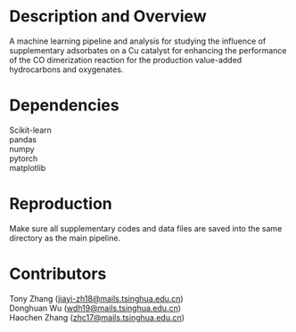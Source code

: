 # Description and Overview
A machine learning pipeline and analysis for studying the influence of supplementary adsorbates on a Cu catalyst for enhancing the performance of the CO dimerization reaction for the production value-added hydrocarbons and oxygenates. 

# Dependencies
Scikit-learn\
pandas\
numpy\
pytorch\
matplotlib

# Reproduction
Make sure all supplementary codes and data files are saved into the same directory as the main pipeline. 

# Contributors
Tony Zhang (jiayi-zh18@mails.tsinghua.edu.cn)\
Donghuan Wu (wdh19@mails.tsinghua.edu.cn)\
Haochen Zhang (zhc17@mails.tsinghua.edu.cn)
